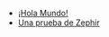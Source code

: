 - [¡Hola Mundo!](/[[language]]/[[version]]/intrductiono#hello-world)
- [Una prueba de Zephir](/[[language]]/[[version]]/introduction#a-taste-of-zephir)